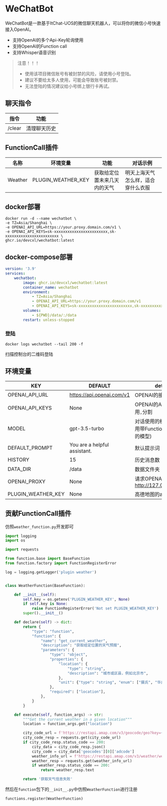 # WeChatBot

WeChatBot是一款基于ItChat-UOS的微信聊天机器人，可以将你的微信小号快速接入OpenAI。

* 支持OpenAI的多个Api-Key轮询使用
* 支持OpenAI的Function call
* 支持Whisper语音识别

> 注意！！！
> - 使用该项目微信账号有被封禁的风险，请使用小号登陆。
> - 建议不要给太多人使用，可能会导致账号被封禁。
> - 无法登陆的情况建议给小号绑上银行卡再试。

## 聊天指令

| 指令     | 功能     |
|--------|--------|
| /clear | 清理聊天历史 |

## FunctionCall插件

| 名称      | 环境变量               | 功能             | 对话示例              |
|---------|--------------------|----------------|-------------------|
| Weather | PLUGIN_WEATHER_KEY | 获取给定位置未来几天内的天气 | 明天上海天气怎么样，适合穿什么衣服 |

## docker部署

```shell
docker run -d --name wechatbot \
-e TZ=Asia/Shanghai \
-e OPENAI_API_URL=https://your.proxy.domain.com/v1 \
-e OPENAI_API_KEYS=sk-xxxxxxxxxxxxxxxxxxxxxxxx,sk-xxxxxxxxxxxxxxxxxxxxxxxx \
ghcr.io/devcxl/wechatbot:latest
```

## docker-compose部署

```yaml
version: '3.9'
services:
    wechatbot:
        image: ghcr.io/devcxl/wechatbot:latest
        container_name: wechatbot
        environment:
            - TZ=Asia/Shanghai
            - OPENAI_API_URL=https://your.proxy.domain.com/v1
            - OPENAI_API_KEYS=sk-xxxxxxxxxxxxxxxxxxxxxxxx,sk-xxxxxxxxxxxxxxxxxxxxxxxx
        volumes:
            - ${PWD}/data/:/data
        restart: unless-stopped
```

### 登陆

`docker logs wechatbot --tail 200 -f`

扫描控制台的二维码登陆

## 环境变量

| KEY                | DEFAULT                      | detail                                 |
|--------------------|------------------------------|----------------------------------------|
| OPENAI_API_URL     | https://api.openai.com/v1    | OPENAI的接口                              |
| OPENAI_API_KEYS    | None                         | OPENAI的ApiKey,使用`,`分割                  |
| MODEL              | gpt-3.5-turbo                | 对话使用的模型(建议使用带Function Call功能的模型)       |
| DEFAULT_PROMPT     | You are a helpful assistant. | 默认提示词                                  |
| HISTORY            | 15                           | 历史消息数                                  |
| DATA_DIR           | /data                        | 数据文件夹                                  |
| OPENAI_PROXY       | None                         | 请求OPENAI的代理(eg: http://127.0.0.1:8889) |
| PLUGIN_WEATHER_KEY | None                         | 高德地图的apikey                            |


## 贡献FunctionCall插件

仿照`weather_function.py`开发即可

````python
import logging
import os

import requests

from function.base import BaseFunction
from function.factory import FunctionRegisterError

log = logging.getLogger('plugin weather')


class WeatherFunction(BaseFunction):

    def __init__(self):
        self.key = os.getenv('PLUGIN_WEATHER_KEY', None)
        if self.key is None:
            raise FunctionRegisterError('Not set PLUGIN_WEATHER_KEY')
        super().__init__()

    def declare(self) -> dict:
        return {
            "type": "function",
            "function": {
                "name": "get_current_weather",
                "description": "获取给定位置的天气预报",
                "parameters": {
                    "type": "object",
                    "properties": {
                        "location": {
                            "type": "string",
                            "description": "城市或区县，例如北京市",
                        },
                        "unit": {"type": "string", "enum": ["摄氏", "华氏"]},
                    },
                    "required": ["location"],
                },
            }
        }

    def execute(self, function_args) -> str:
        """Get the current weather in a given location"""
        location = function_args.get("location")

        city_code_url = f'https://restapi.amap.com/v3/geocode/geo?key={self.key}&address={location}'
        city_code_resp = requests.get(city_code_url)
        if city_code_resp.status_code == 200:
            city_data = city_code_resp.json()
            city_code = city_data['geocodes'][0]['adcode']
            weather_info_url = f'https://restapi.amap.com/v3/weather/weatherInfo?key={self.key}&city={city_code}&extensions=all'
            weather_resp = requests.get(weather_info_url)
            if weather_resp.status_code == 200:
                return weather_resp.text

        return '获取天气信息失败'

````

然后在`function`包下的`__init__.py`中仿照`WeatherFunction`进行注册

```python
functions.register(WeatherFunction)
```